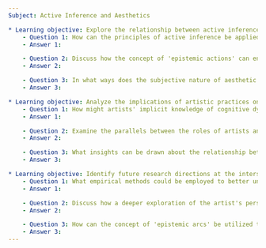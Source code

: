 ```yaml
---
Subject: Active Inference and Aesthetics

* Learning objective: Explore the relationship between active inference and aesthetic experiences.
    - Question 1: How can the principles of active inference be applied to explain the transformative nature of aesthetic experiences?
    - Answer 1: 

    - Question 2: Discuss how the concept of 'epistemic actions' can enhance our understanding of engagement with art.
    - Answer 2: 

    - Question 3: In what ways does the subjective nature of aesthetic experiences challenge the predictive processing model?
    - Answer 3: 

* Learning objective: Analyze the implications of artistic practices on cognitive and emotional dynamics.
    - Question 1: How might artists' implicit knowledge of cognitive dynamics inform their creative processes, according to the active inference framework?
    - Answer 1: 

    - Question 2: Examine the parallels between the roles of artists and cognitive scientists in shaping our understanding of mental functioning.
    - Answer 2: 

    - Question 3: What insights can be drawn about the relationship between art and well-being from the perspective of active inference?
    - Answer 3: 

* Learning objective: Identify future research directions at the intersection of active inference and aesthetics.
    - Question 1: What empirical methods could be employed to better understand the dynamics of uncertainty reduction in aesthetic experiences?
    - Answer 1: 

    - Question 2: Discuss how a deeper exploration of the artist's perspective could expand the active inference framework.
    - Answer 2: 

    - Question 3: How can the concept of 'epistemic arcs' be utilized to explore the relationship between creativity and audience engagement?
    - Answer 3: 
---
```

